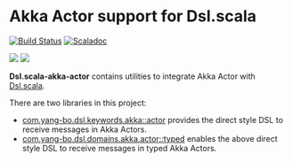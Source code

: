 # Akka Actor support for Dsl.scala

[![Build Status](https://travis-ci.org/Atry/Dsl.scala-akka-actor.svg?branch=master)](https://travis-ci.org/Atry/Dsl.scala-akka-actor)
[![Scaladoc](https://javadoc.io/badge/com.yang-bo.dsl.domains.akka.actor/typed_2.11.svg?label=scaladoc)](https://javadoc.io/page/com.yang-bo.dsl.domains.akka.actor/typed_2.11/latest/com/yang_bo/dsl/package.html)

<a href="https://search.maven.org/search?q=g:com.yang-bo.dsl.keywords.akka.actor%20a:receivemessage_*"><img src="https://img.shields.io/maven-central/v/com.yang-bo.dsl.keywords.akka.actor/receivemessage_2.13.svg?label=libraryDependencies+%2B=+%22com.yang-bo.dsl.keywords.akka.actor%22+%25%25+%22receivemessage%22+%25"/></a>
<a href="https://search.maven.org/search?q=g:com.yang-bo.dsl.domains.akka.actor%20a:typed_*"><img src="https://img.shields.io/maven-central/v/com.yang-bo.dsl.domains.akka.actor/typed_2.13.svg?label=libraryDependencies+%2B=+%22com.yang-bo.dsl.domains.akka.actor%22+%25%25+%22typed%22+%25"/></a>


**Dsl.scala-akka-actor** contains utilities to integrate Akka Actor with [Dsl.scala](https://github.com/ThoughtWorksInc/Dsl.scala).

There are two libraries in this project:

* [com.yang-bo.dsl.keywords.akka::actor](https://javadoc.io/page/com.yang-bo.dsl.keywords.akka/actor_2.12/latest/com/yang_bo/dsl/keywords/akka/actor/index.html) provides the direct style DSL to receive messages in Akka Actors.
* [com.yang-bo.dsl.domains.akka.actor::typed](https://javadoc.io/page/com.yang-bo.dsl.domains.akka.actor/typed_2.12/latest/com/yang_bo/dsl/domains/akka/actor/typed%24.html) enables the above direct style DSL to receive messages in typed Akka Actors.
